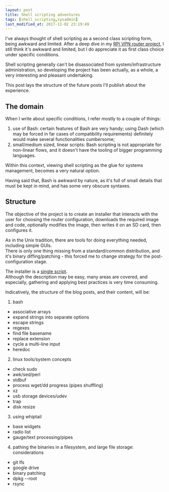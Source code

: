 ```yaml
---
layout: post
title: Shell scripting adventures
tags: [shell_scripting,sysadmin]
last_modified_at: 2017-11-02 23:19:49
---
```


I've always thought of shell scripting as a second class scripting form, being awkward and limited.
After a deep dive in my [RPi VPN router project](https://github.com/saveriomiroddi/rpi_vpn_router), I still think it's awkward and limited, but I do appreciate it as first class choice under specific conditions.

Shell scripting generally can't be disassociated from system/infrastructure administration, so developing the project has been actually, as a whole, a very interesting and pleasant undertaking.

This post lays the structure of the future posts I'll publish about the experience.

## The domain

When I write about specific conditions, I refer mostly to a couple of things:

1. use of Bash: certain features of Bash are very handy; using Dash (which may be forced in far cases of compatibility requirements) definitely would make several functionalities cumbersome;
2. small/medium sized, linear scripts: Bash scripting is not appropriate for non-linear flows, and it doesn't have the tooling of bigger programming languages.

Within this context, viewing shell scripting as the glue for systems management, becomes a very natural option.

Having said that, Bash is awkward by nature, as it's full of small details that must be kept in mind, and has some very obscure syntaxes.

## Structure

The objective of the project is to create an installer that interacts with the user for choosing the router configuration, downloads the required image and code, optionally modifies the image, then writes it on an SD card, then configures it.

As in the Unix tradition, there are tools for doing everything needed, including simple GUIs.  
There is only one thing missing from a standard/common distribution, and it's binary diffing/patching - this forced me to change strategy for the post-configuration stage.

The installer is a [single script](https://github.com/saveriomiroddi/rpi_vpn_router/blob/master/install_vpn_router.sh).  
Although the description may be easy, many areas are covered, and especially, gathering and applying best practices is very time consuming.

Indicatively, the structure of the blog posts, and their content, will be:

1. bash
  - associative arrays
  - expand strings into separate options
  - escape strings
  - regexes
  - find file basename
  - replace extension
  - cycle a multi-line input
  - heredoc
2. linux tools/system concepts
  - check sudo
  - awk/sed/perl
  - stdbuf
  - process wget/dd progress (pipes shuffling)
  - xz
  - usb storage devices/udev
  - trap
  - disk resize
3. using whiptail
  - base widgets
  - radio list
  - gauge/text processing/pipes
4. pathing the binaries in a filesystem, and large file storage: considerations
  - git lfs
  - google drive
  - binary patching
  - dpkg --root
  - rsync
